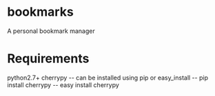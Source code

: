 bookmarks
=========

A personal bookmark manager

Requirements
============
python2.7+
cherrypy
   -- can be installed using pip or easy_install
   -- pip install cherrypy
   -- easy install cherrypy

